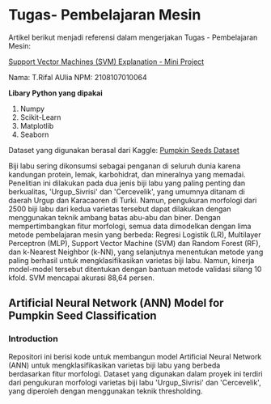 # Tugas- Pembelajaran Mesin

Artikel berikut menjadi referensi dalam mengerjakan Tugas - Pembelajaran Mesin:

[Support Vector Machines (SVM) Explanation - Mini Project](https://medium.com/@youness.habach/support-vector-machines-svm-explanation-mini-project-9d4b4962be52)

Nama: T.Rifal AUlia
NPM: 2108107010064

**Libary Python yang dipakai**

1. Numpy
2. Scikit-Learn
3. Matplotlib
4. Seaborn

Dataset yang digunakan berasal dari Kaggle: [Pumpkin Seeds Dataset](https://www.kaggle.com/datasets/muratkokludataset/pumpkin-seeds-dataset/data)

Biji labu sering dikonsumsi sebagai penganan di seluruh dunia karena kandungan protein, lemak, karbohidrat, dan mineralnya yang memadai. Penelitian ini dilakukan pada dua jenis biji labu yang paling penting dan berkualitas, 'Urgup_Sivrisi' dan 'Cercevelik', yang umumnya ditanam di daerah Urgup dan Karacaoren di Turki. Namun, pengukuran morfologi dari 2500 biji labu dari kedua varietas tersebut dapat dilakukan dengan menggunakan teknik ambang batas abu-abu dan biner. Dengan mempertimbangkan fitur morfologi, semua data dimodelkan dengan lima metode pembelajaran mesin yang berbeda: Regresi Logistik (LR), Multilayer Perceptron (MLP), Support Vector Machine (SVM) dan Random Forest (RF), dan k-Nearest Neighbor (k-NN), yang selanjutnya menentukan metode yang paling berhasil untuk mengklasifikasikan varietas biji labu. Namun, kinerja model-model tersebut ditentukan dengan bantuan metode validasi silang 10 kfold. SVM mencapai akurasi 88,64 persen.

## Artificial Neural Network (ANN) Model for Pumpkin Seed Classification

### Introduction
Repositori ini berisi kode untuk membangun model Artificial Neural Network (ANN) untuk mengklasifikasikan varietas biji labu yang berbeda berdasarkan fitur morfologi. Dataset yang digunakan dalam proyek ini terdiri dari pengukuran morfologi varietas biji labu 'Urgup_Sivrisi' dan 'Cercevelik', yang diperoleh dengan menggunakan teknik thresholding.